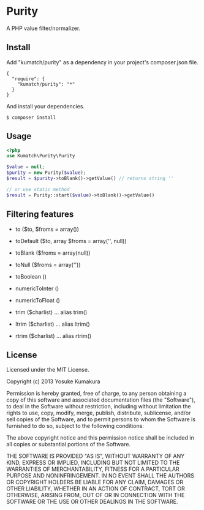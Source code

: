 Purity
===========

A PHP value filter/normalizer.

Install
-----

Add "kumatch/purity" as a dependency in your project's composer.json file.


    {
      "require": {
        "kumatch/purity": "*"
      }
    }

And install your dependencies.

    $ composer install

Usage
-----

```php
<?php
use Kumatch\Purity\Purity

$value = null;
$purity = new Purity($value);
$result = $purity->toBlank()->getValue() // returns string ''

// or use static method
$result = Purity::start($value)->toBlank()->getValue()
```

Filtering features
-------

* to ($to, $froms = array())

* toDefault ($to, array $froms = array('', null))

* toBlank ($froms = array(null))

* toNull ($froms = array(''))

* toBoolean ()

* numericToInter ()

* numericToFloat ()

* trim ($charlist) ... alias trim()

* ltrim ($charlist)  ... alias ltrim()

* rtrim ($charlist)  ... alias rtrim()



License
--------

Licensed under the MIT License.

Copyright (c) 2013 Yosuke Kumakura

Permission is hereby granted, free of charge, to any person
obtaining a copy of this software and associated documentation
files (the "Software"), to deal in the Software without
restriction, including without limitation the rights to use,
copy, modify, merge, publish, distribute, sublicense, and/or sell
copies of the Software, and to permit persons to whom the
Software is furnished to do so, subject to the following
conditions:

The above copyright notice and this permission notice shall be
included in all copies or substantial portions of the Software.

THE SOFTWARE IS PROVIDED "AS IS", WITHOUT WARRANTY OF ANY KIND,
EXPRESS OR IMPLIED, INCLUDING BUT NOT LIMITED TO THE WARRANTIES
OF MERCHANTABILITY, FITNESS FOR A PARTICULAR PURPOSE AND
NONINFRINGEMENT. IN NO EVENT SHALL THE AUTHORS OR COPYRIGHT
HOLDERS BE LIABLE FOR ANY CLAIM, DAMAGES OR OTHER LIABILITY,
WHETHER IN AN ACTION OF CONTRACT, TORT OR OTHERWISE, ARISING
FROM, OUT OF OR IN CONNECTION WITH THE SOFTWARE OR THE USE OR
OTHER DEALINGS IN THE SOFTWARE.
